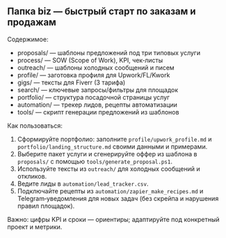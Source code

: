 ## Папка biz — быстрый старт по заказам и продажам

Содержимое:

- proposals/ — шаблоны предложений под три типовых услуги
- process/ — SOW (Scope of Work), KPI, чек‑листы
- outreach/ — шаблоны холодных сообщений и писем
- profile/ — заготовка профиля для Upwork/FL/Kwork
- gigs/ — тексты для Fiverr (3 тарифа)
- search/ — ключевые запросы/фильтры для площадок
- portfolio/ — структура посадочной страницы услуг
- automation/ — трекер лидов, рецепты автоматизации
- tools/ — скрипт генерации предложений из шаблонов

Как пользоваться:

1) Сформируйте портфолио: заполните `profile/upwork_profile.md` и `portfolio/landing_structure.md` своими данными и примерами.
2) Выберите пакет услуги и сгенерируйте оффер из шаблона в `proposals/` с помощью `tools/generate_proposal.ps1`.
3) Используйте тексты из `outreach/` для холодных сообщений и откликов. 
4) Ведите лиды в `automation/lead_tracker.csv`.
5) Подключайте рецепты из `automation/zapier_make_recipes.md` и Telegram‑уведомления для новых задач (без скрейпа и нарушения правил площадок).

Важно: цифры KPI и сроки — ориентиры; адаптируйте под конкретный проект и метрики.


